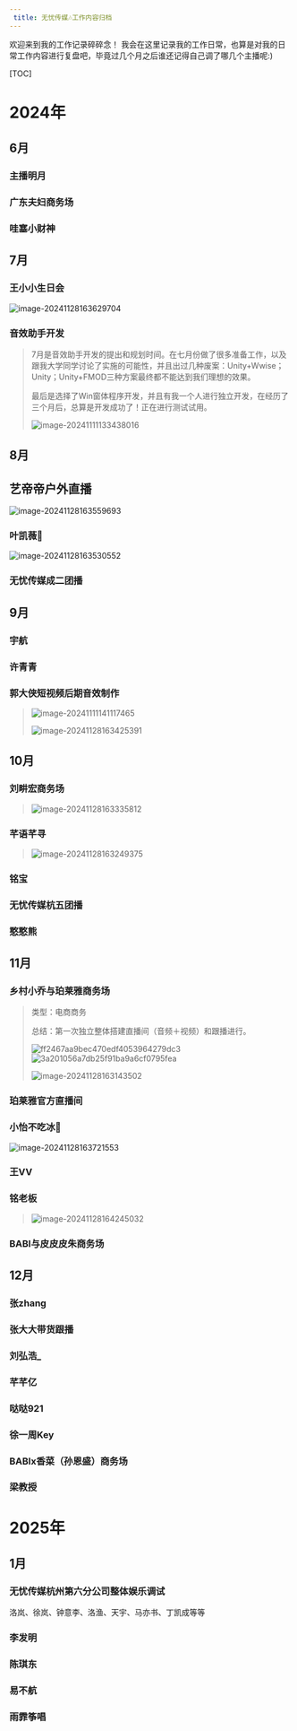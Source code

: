 ```yaml
---
 title: 无忧传媒🎶工作内容归档
---
```


欢迎来到我的工作记录碎碎念！
我会在这里记录我的工作日常，也算是对我的日常工作内容进行复盘吧，毕竟过几个月之后谁还记得自己调了哪几个主播呢:)

[TOC]
# 2024年
## 6月
### 主播明月
### 广东夫妇商务场
### 哇塞小财神

## 7月
### 王小小生日会
![image-20241128163629704](image/Works/image-20241128163629704.png)
### 音效助手开发
> 7月是音效助手开发的提出和规划时间。在七月份做了很多准备工作，以及跟我大学同学讨论了实施的可能性，并且出过几种废案：Unity+Wwise；Unity；Unity+FMOD三种方案最终都不能达到我们理想的效果。
>
> 最后是选择了Win窗体程序开发，并且有我一个人进行独立开发，在经历了三个月后，总算是开发成功了！正在进行测试试用。
>
> ![image-20241111133438016](image/Works/yinxiaozhushou.png)

## 8月
## 艺帝帝户外直播
![image-20241128163559693](image/Works/image-20241128163559693.png)
### 叶凯薇🦀

![image-20241128163530552](image/Works/image-20241128163530552.png)
### 无忧传媒成二团播

## 9月
### 宇航
### 许青青
### 郭大侠短视频后期音效制作
> ![image-20241111141117465](image/Works/guodaxia.png)
>
> ![image-20241128163425391](image/Works/image-20241128163425391.png)

## 10月

### 刘畊宏商务场
> ![image-20241128163335812](image/Works/image-20241128163335812.png)
### 芊语芊寻
> ![image-20241128163249375](image/Works/image-20241128163249375.png)
### 铭宝
### 无忧传媒杭五团播
### 憨憨熊

## 11月
### 乡村小乔与珀莱雅商务场
> 类型：电商商务
>
> 总结：第一次独立整体搭建直播间（音频＋视频）和跟播进行。
>
> ![ff2467aa9bec470edf4053964279dc3](image/Works/xiaoqiao1.png)	![3a201056a7db25f91ba9a6cf0795fea](image/Works/xiaoqiao2.png)
>
> ![image-20241128163143502](image/Works/image-20241128163143502.png)

### 珀莱雅官方直播间
### 小怡不吃冰🧊
![image-20241128163721553](image/Works/image-20241128163721553.png)
### 王VV
### 铭老板
> ![image-20241128164245032](image/Works/image-20241128164245032.png)

### BABI与皮皮皮朱商务场
## 12月
### 张zhang
### 张大大带货跟播
### 刘弘浩_
### 芊芊亿
### 哒哒921
### 徐一周Key
### BABIx香菜（孙恩盛）商务场
### 梁教授
# 2025年
## 1月
### 无忧传媒杭州第六分公司整体娱乐调试
洛岚、徐岚、钟意李、洛渔、天宇、马亦书、丁凯成等等
### 李发明
### 陈琪东
### 易不航
### 雨霏筝唱



